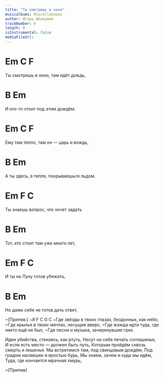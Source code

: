```yaml
---
title: "Ты смотришь в окно"
musicalbums: Miscellaneous
author: Игорь Абакумов
trackNumber: 0
length: 0
isInstrumental: false
mediaFileUrl: 
---
```


#     Em          C            F
Ты смотришь в окно, там идёт дождь,
#            B               Em
И кто-то стоит под этим дождём.
#  Em        C                   F
Ему там тепло, там он — царь и вождь,
#                  B                  Em
А ты здесь, в тепле, покрываешься льдом.
#     Em       F                C
Ты знаешь вопрос, что хочет задать
#            B                 Em
Тот, кто стоит там уже много лет,
#   Em      F           C
И ты на Луну готов убежать,
#           B                  Em
Но даже себе не готов дать ответ,

~[Припев:]
~#      F         C              G           C
~Где звёзды в твоих глазах, бездонных, как небо,
~Где крылья в твоих мечтах, несущие вверх,
~Где жажда идти туда, где никто ещё не был,
~Где песни и музыка, зачеркнувшие грех.

Идеи убийства, стекаясь, как ртуть,
Несут на себе печать соглашенья,
И если есть место — должен быть путь,
Которым пройдём сквозь смерть и лишенья.
Мы встретимся там, под свинцовым дождём,
Под градом насмешек и яростью бурь,
Мы знаем, зачем и куда мы идём,
Туда, где кончается мрачная хмурь,

~[Припев]

